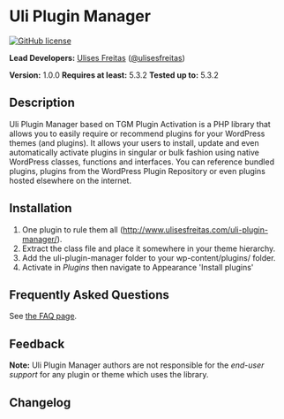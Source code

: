 # Uli Plugin Manager
[![GitHub license](https://img.shields.io/badge/license-GPLv2-blue.svg)](https://raw.githubusercontent.com/TGMPA/TGM-Plugin-Activation/develop/LICENSE.md)

**Lead Developers:**
[Ulises Freitas](https://github.com/ulisesfreitas) ([@ulisesfreitas](https://twitter.com/ulisesfreitas))

**Version:** 1.0.0
**Requires at least:** 5.3.2 
**Tested up to:** 5.3.2 

## Description

Uli Plugin Manager based on TGM Plugin Activation is a PHP library that allows you to easily require or recommend plugins for your WordPress themes (and plugins). It allows your users to install, update and even automatically activate plugins in singular or bulk fashion using native WordPress classes, functions and interfaces. You can reference bundled plugins, plugins from the WordPress Plugin Repository or even plugins hosted elsewhere on the internet.

## Installation

1. One plugin to rule them all (http://www.ulisesfreitas.com/uli-plugin-manager/).
2. Extract the class file and place it somewhere in your theme hierarchy.
3. Add the uli-plugin-manager folder to your wp-content/plugins/ folder.
4. Activate in *Plugins* then navigate to Appearance 'Install plugins'

## Frequently Asked Questions

See [the FAQ page](http://www.ulisesfreitas.com/uli-plugin-manager/faq/).

## Feedback

__Note:__ Uli Plugin Manager authors are not responsible for the *end-user support* for any plugin or theme which uses the library.

## Changelog

